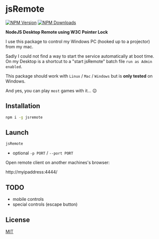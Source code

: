 # jsRemote
[![NPM Version][npm-image]][npm-url]
[![NPM Downloads][downloads-image]][downloads-url]

**NodeJS Desktop Remote using W3C Pointer Lock**

I use this package to control my Windows PC (hooked up to a projector) from my mac.

Sadly I could not find a way to start the service automatically at boot time.
On my Desktop is a shortcut to a "start jsRemote" batch file `run as Admin enabled`.

This package should work with `Linux` / `Mac` / `Windows` but is **only tested** on Windows.

And yes, you can play `most` games with it... :wink:


## Installation

```bash
npm i -g jsremote
```

## Launch

```bash
jsRemote
```

- optional `-p PORT` /  `--port PORT`

Open remote client on another machines's browser:

http://myipaddress:4444/

## TODO

- mobile controls
- special controls (escape button)

## License

[MIT](LICENSE)

[npm-image]: https://img.shields.io/npm/v/jsremote.svg
[npm-url]: https://npmjs.org/package/jsremote
[downloads-image]: https://img.shields.io/npm/dm/jsremote.svg
[downloads-url]: https://npmjs.org/package/jsremote
